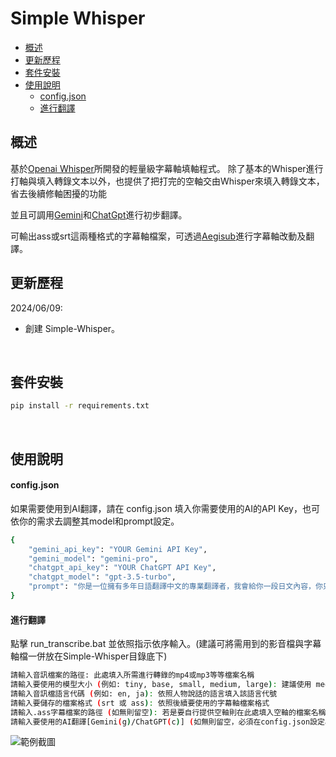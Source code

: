 # Simple Whisper

* [概述](#overview)
* [更新歷程](#history)
* [套件安裝](#install)
* [使用說明](#use)
  * [config.json](#config)
  * [進行翻譯](#translate)

<h2 id="overview">概述</h2>

基於[Openai Whisper](https://github.com/openai/whisper)所開發的輕量級字幕軸填軸程式。
除了基本的Whisper進行打軸與填入轉錄文本以外，也提供了把打完的空軸交由Whisper來填入轉錄文本，省去後續修軸困擾的功能

並且可調用[Gemini](https://gemini.google.com/app?hl=zh-TW)和[ChatGpt](https://openai.com/index/chatgpt/)進行初步翻譯。

可輸出ass或srt這兩種格式的字幕軸檔案，可透過[Aegisub](https://aegisub.org/)進行字幕軸改動及翻譯。
<br>

<h2 id="history">更新歷程</h2>

2024/06/09:
* 創建 Simple-Whisper。
<br>

<h2 id="install">套件安裝</h2>

```bash
pip install -r requirements.txt
```

<br>

<h2 id="use">使用說明</h2>

<h4 id="#config">config.json</h4>

如果需要使用到AI翻譯，請在 config.json 填入你需要使用的AI的API Key，也可依你的需求去調整其model和prompt設定。

```bash
{
    "gemini_api_key": "YOUR Gemini API Key",
    "gemini_model": "gemini-pro",
    "chatgpt_api_key": "YOUR ChatGPT API Key",
    "chatgpt_model": "gpt-3.5-turbo",
    "prompt": "你是一位擁有多年日語翻譯中文的專業翻譯者，我會給你一段日文內容，你只需要將翻譯好的繁體中文內容告訴我即可"
}

```

<h4 id="#translate">進行翻譯</h4>

點擊 run_transcribe.bat 並依照指示依序輸入。(建議可將需用到的影音檔與字幕軸檔一併放在Simple-Whisper目錄底下)

```bash
請輸入音訊檔案的路徑: 此處填入所需進行轉錄的mp4或mp3等等檔案名稱
請輸入要使用的模型大小 (例如: tiny, base, small, medium, large): 建議使用 medium 或 large 模型，如果是第一次使用則 Whisper 會自動幫你下載該模型
請輸入音訊檔語言代碼 (例如: en, ja): 依照人物說話的語言填入該語言代號
請輸入要儲存的檔案格式 (srt 或 ass): 依照後續要使用的字幕軸檔案格式
請輸入.ass字幕檔案的路徑 (如無則留空): 若是要自行提供空軸則在此處填入空軸的檔案名稱，無則跳過
請輸入要使用的AI翻譯[Gemini(g)/ChatGPT(c)] (如無則留空，必須在config.json設定api key才可使用): 選擇所需使用的AI翻譯，無則跳過
```
![範例截圖](https://imgur.com/zpzFwjk.jpg)


